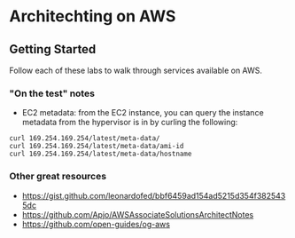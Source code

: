 # Architechting on AWS

## Getting Started
Follow each of these labs to walk through services available on AWS.

### "On the test" notes
- EC2 metadata: from the EC2 instance, you can query the instance metadata from the hypervisor is in by curling the following:
```
curl 169.254.169.254/latest/meta-data/
curl 169.254.169.254/latest/meta-data/ami-id
curl 169.254.169.254/latest/meta-data/hostname
```

### Other great resources
- https://gist.github.com/leonardofed/bbf6459ad154ad5215d354f3825435dc
- https://github.com/Apjo/AWSAssociateSolutionsArchitectNotes
- https://github.com/open-guides/og-aws
